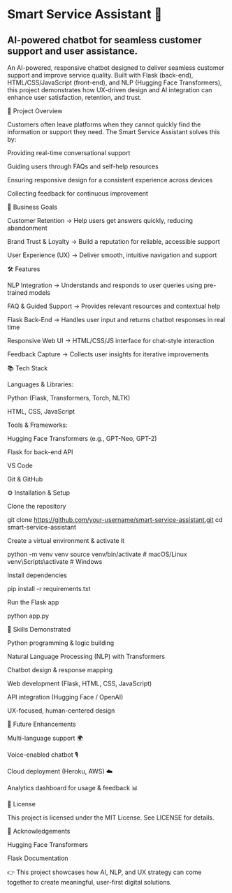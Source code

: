# Smart Service Assistant 🤖
## AI-powered chatbot for seamless customer support and user assistance.


An AI-powered, responsive chatbot designed to deliver seamless customer support and improve service quality.
Built with Flask (back-end), HTML/CSS/JavaScript (front-end), and NLP (Hugging Face Transformers), this project demonstrates how UX-driven design and AI integration can enhance user satisfaction, retention, and trust.

🚀 Project Overview

Customers often leave platforms when they cannot quickly find the information or support they need.
The Smart Service Assistant solves this by:

Providing real-time conversational support

Guiding users through FAQs and self-help resources

Ensuring responsive design for a consistent experience across devices

Collecting feedback for continuous improvement

🎯 Business Goals

Customer Retention → Help users get answers quickly, reducing abandonment

Brand Trust & Loyalty → Build a reputation for reliable, accessible support

User Experience (UX) → Deliver smooth, intuitive navigation and support

🛠️ Features

NLP Integration → Understands and responds to user queries using pre-trained models

FAQ & Guided Support → Provides relevant resources and contextual help

Flask Back-End → Handles user input and returns chatbot responses in real time

Responsive Web UI → HTML/CSS/JS interface for chat-style interaction

Feedback Capture → Collects user insights for iterative improvements

📚 Tech Stack

Languages & Libraries:

Python (Flask, Transformers, Torch, NLTK)

HTML, CSS, JavaScript

Tools & Frameworks:

Hugging Face Transformers (e.g., GPT-Neo, GPT-2)

Flask for back-end API

VS Code

Git & GitHub

⚙️ Installation & Setup

Clone the repository

git clone https://github.com/your-username/smart-service-assistant.git
cd smart-service-assistant


Create a virtual environment & activate it

python -m venv venv
source venv/bin/activate   # macOS/Linux
venv\Scripts\activate      # Windows


Install dependencies

pip install -r requirements.txt


Run the Flask app

python app.py


🧠 Skills Demonstrated

Python programming & logic building

Natural Language Processing (NLP) with Transformers

Chatbot design & response mapping

Web development (Flask, HTML, CSS, JavaScript)

API integration (Hugging Face / OpenAI)

UX-focused, human-centered design


🚧 Future Enhancements

Multi-language support 🌍

Voice-enabled chatbot 🎙️

Cloud deployment (Heroku, AWS) ☁️

Analytics dashboard for usage & feedback 📊

📜 License

This project is licensed under the MIT License. See LICENSE
 for details.

🙌 Acknowledgements

Hugging Face Transformers

Flask Documentation

👉 This project showcases how AI, NLP, and UX strategy can come together to create meaningful, user-first digital solutions.
